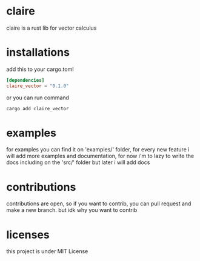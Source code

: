 # claire

claire is a rust lib for vector calculus

# installations

add this to your cargo.toml

```toml
[dependencies]
claire_vector = "0.1.0"
```

or you can run command

```sh
cargo add claire_vector
```

# examples

for examples you can find it on 'examples/' folder, for every new feature i will add more examples and documentation, for now i'm to lazy to write the docs including on the 'src/' folder but later i will add docs

# contributions
contributions are open, so if you want to contrib, you can pull request and make a new branch. but idk why you want to contrib

# licenses

this project is under MIT License

